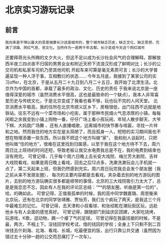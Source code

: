 # 北京实习游玩记录

## 前言
    我向来是不惮以最大的恶意揣摩长沙这座城市的，整个城市缺乏历史，缺乏文化，缺乏思想，充满了浮躁、网红气息、丧文化。当然作为一座两千年古都，长沙变成今天这个网红城市
还要拜蒋光头所赐的文夕大火，但这不足以成为长沙社会风气的合理解释。那解放西半夜三四点夜不归宿的男男女女和附近天桥下流浪汉形成了鲜明对比；长沙的公交司机和私家车司机乃至其他司机
开起车来可算是毫无素质可言；长沙的大学普遍呈现一种人浮于事，互相敷衍的状态……
    今年五月底，我接到了某家公司的实习offer，在北京，于是从五月二十九日到八月二十五日，我开始了北漂生活。北京作为中国的首都，承载了最多的政治、文化、历史的责任
于我来说北京是一座值得深爱的城市（虽然消费水平很高，这也是最致命的一个缺点）。我本人非常喜爱历史与传统文化，于是北京变成了我看也看不够，玩也玩不完的人间天堂。
    北京消费水平极高，我的住所在北京市顺义区乡下，房租很低，出门往西不远就是地铁站，往东不远有一个菜市场和小吃街，属于那种市民烟火气息浓厚的小镇，每每闲暇之余我变到小镇上购物一番，仔仔广场上看小孩玩闹、年轻人散步聊天、大爷下棋、大妈跳广场舞
、还有人直播唱歌，远离城市的快节奏与喧嚣，寻找一片祥和之地。然而我住的地方实在是太简陋了，而且孤身一人，短短的实习期间我也不想在物理添置一些东西，所以我不把这个地方叫做“家”，
我和别人谈起时，只把他叫做“住的地方”，很难在这里找到归属感，以至于我在这个地方待不下去，周六周日比上班待的时间还短，导致老板让我交水电费我总是不在，我的电费到结束也没有用完。
    可曾记得，几乎每个周六日晚上去长安大戏院、梅兰芳大剧院、吉祥大戏院看戏，如果是周日晚上看戏，回去之后12点多，洗漱洗漱玩会儿手机就一点了，第二天起来上班，但我仍然感到充实。周六周日玩完我总会发个朋友圈（我之前从来不发朋友圈），
每次的主要内容都是去看戏，夹杂着去别的地方游玩的图片，去别的地方游玩确实很多都是顺带的事情，北京的三大戏院吸引力太大了，总是是我恋恋不忘，因此有人在我的评论区总结：“**的朋友圈，听曲是第一位的”，
哈，的确如此。
    可曾记得，正值我孤单的时候，我的高中同学魏嘉璐、周思衡来北京玩，还有在北京的同学张靖雅、贾怡芳，我们五个疯玩了两天，是我这三个月中最难忘的记忆。
    可曾记得，去天津和小叔看球、和张绍乾在潮玩街区玩，远赴他乡与有人会面的感觉真好。
    可曾记得，跟随部门到延庆区团建，大家吃烧烤，玩游戏，K歌，逗动物，踢一个瘪了气的足球。
    可曾记得在我最拮据的时候，不是最，两次，不相上下。没钱回学校考试，借的钱回的学校；全身上下只剩不到二百块钱去什刹海、北海、看戏、长城，吃最便宜的饭，出行只靠公共交通（虽然因为错过五十分钟一趟的公交而忍痛打了一次车）。
